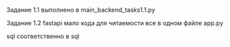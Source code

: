 Задание 1.1 выполнено в main_backend_tasks1.1.py 

Задание 1.2 fastapi мало кода для читаемости все в одном файле app.py 

sql соответственно в sql
